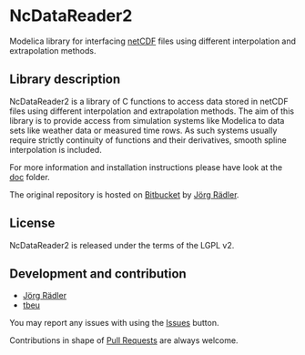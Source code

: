 # NcDataReader2
Modelica library for interfacing [netCDF](http://www.unidata.ucar.edu/software/netcdf)
files using different interpolation and extrapolation methods.

## Library description
NcDataReader2 is a library of C functions to access data stored in netCDF files
using different interpolation and extrapolation methods. The aim of this library
is to provide access from simulation systems like Modelica to data sets like
weather data or measured time rows. As such systems usually require strictly
continuity of functions and their derivatives, smooth spline interpolation is
included.

For more information and installation instructions please have look at the
[doc](NcDataReader2/Resources/doc) folder.

The original repository is hosted on [Bitbucket](https://bitbucket.org/jraedler/ncdatareader2)
by [Jörg Rädler](http://www.j-raedler.de).

## License
NcDataReader2 is released under the terms of the LGPL v2.

## Development and contribution
* [Jörg Rädler](http://www.j-raedler.de/projects/ncdatareader2)
* [tbeu](https://github.com/tbeu)

You may report any issues with using the [Issues](../../issues) button.

Contributions in shape of [Pull Requests](../../pulls) are always welcome.
